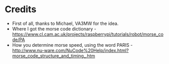 # Credits

- First of all, thanks to Michael, VA3MW for the idea.
- Where I got the morse code dictionary - https://www.cl.cam.ac.uk/projects/raspberrypi/tutorials/robot/morse_code/PA
- How you determine morse speed, using the word PARIS - http://www.nu-ware.com/NuCode%20Help/index.html?morse_code_structure_and_timing_.htm

